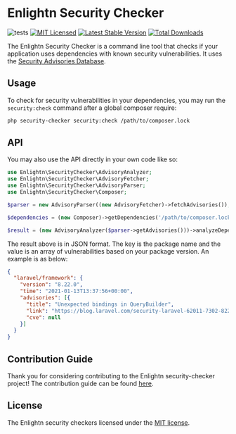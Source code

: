 Enlightn Security Checker
===========================

![tests](https://github.com/enlightn/security-checker/workflows/tests/badge.svg?branch=main)
[![MIT Licensed](https://img.shields.io/badge/license-MIT-brightgreen.svg?style=flat-square)](LICENSE.md)
[![Latest Stable Version](https://poser.pugx.org/enlightn/security-checker/v/stable?format=flat-square)](https://packagist.org/packages/enlightn/security-checker)
[![Total Downloads](https://img.shields.io/packagist/dt/enlightn/security-checker.svg?style=flat-square)](https://packagist.org/packages/enlightn/security-checker)

The Enlightn Security Checker is a command line tool that checks if your
application uses dependencies with known security vulnerabilities. It uses the [Security Advisories Database](https://github.com/FriendsOfPHP/security-advisories).

Usage
-----

To check for security vulnerabilities in your dependencies, you may run the `security:check` command after a global composer require: 

```bash
php security-checker security:check /path/to/composer.lock
```

API
-----------

You may also use the API directly in your own code like so:

```php
use Enlightn\SecurityChecker\AdvisoryAnalyzer;
use Enlightn\SecurityChecker\AdvisoryFetcher;
use Enlightn\SecurityChecker\AdvisoryParser;
use Enlightn\SecurityChecker\Composer;

$parser = new AdvisoryParser((new AdvisoryFetcher)->fetchAdvisories());

$dependencies = (new Composer)->getDependencies('/path/to/composer.lock');

$result = (new AdvisoryAnalyzer($parser->getAdvisories()))->analyzeDependencies($dependencies);
```

The result above is in JSON format. The key is the package name and the value is an array of vulnerabilities based on your package version. An example is as below:

```json
{
  "laravel/framework": {
    "version": "8.22.0",
    "time": "2021-01-13T13:37:56+00:00",
    "advisories": [{
      "title": "Unexpected bindings in QueryBuilder",
      "link": "https://blog.laravel.com/security-laravel-62011-7302-8221-released",
      "cve": null
    }]
  }
}
```

## Contribution Guide

Thank you for considering contributing to the Enlightn security-checker project! The contribution guide can be found [here](https://www.laravel-enlightn.com/docs/getting-started/contribution-guide.html).

## License

The Enlightn security checkers licensed under the [MIT license](LICENSE.md).
